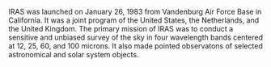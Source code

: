 IRAS was launched on January 26, 1983 from Vandenburg Air Force Base in
    California.  It was a joint program of the United States, the
    Netherlands, and the United Kingdom.  The primary mission of IRAS was to
    conduct a sensitive and unbiased survey of the sky in four wavelength
    bands centered at 12, 25, 60, and 100 microns.  It also made pointed
    observatons of selected astronomical and solar system objects.
